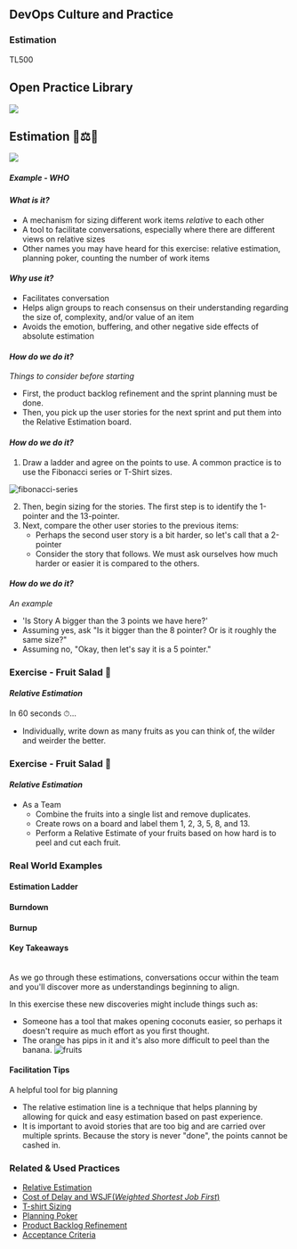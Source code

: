 <!-- .slide: data-background-image="images/Stakater_NewBrand_Background.png" -->
## DevOps Culture and Practice <!-- {.element: class="course-title"} -->
### Estimation <!-- {.element: class="title-color"} -->
TL500 <!-- {.element: class="title-color"} -->



<!-- .slide: data-background-size="stretch" data-background-image="images/opl-logo.png", class="white-style" -->
<div class="r-stack">
<div class="fragment fade-out " data-fragment-index="0" >
  <h2>Open Practice Library</h2>
  <img src="images/opl-complete.png">
</div>
<div class="fragment fade-in-then-out" data-fragment-index="0" >
  <h2>Estimation 🍇⚖️🍍</h2>
  <a target="_blank" href="https://openpracticelibrary.com/practice/pair-programming/">
  <img src="images/opl-foundation.png">
  </a>
</div>
</div>



##### Example - WHO <!-- .element: class="title-bottom-left" -->
<!-- .slide: data-background-size="contain" data-background-image="images/estimation/example-who.png", class="white-style" -->



#### _What is it?_

* A mechanism for sizing different work items *relative* to each other
* A tool to facilitate conversations, especially where there are different views on relative sizes
* Other names you may have heard for this exercise: relative estimation, planning poker, counting the number of work items



#### _Why use it?_

* Facilitates conversation
* Helps align groups to reach consensus on their understanding regarding the size of, complexity, and/or value of an item
* Avoids the emotion, buffering, and other negative side effects of absolute estimation



#### _How do we do it?_
_Things to consider before starting_ <!--{.element: style="font-size: smaller; font-weight: 100;"} -->
* First, the product backlog refinement and the sprint planning must be done.
* Then, you pick up the user stories for the next sprint and put them into the Relative Estimation board.



#### _How do we do it?_
1. Draw a ladder and agree on the points to use. A common practice is to use the Fibonacci series or T-Shirt sizes.

![fibonacci-series](images/estimation/fibonacci-series.png)<!-- {.element: class="" style="border:none; box-shadow:none; max-width:40%;" } -->

2. Then, begin sizing for the stories. The first step is to identify the 1-pointer and the 13-pointer.
3. Next, compare the other user stories to the previous items:
    - Perhaps the second user story is a bit harder, so let's call that a 2-pointer
    - Consider the story that follows. We must ask ourselves how much harder or easier it is compared to the others.



#### _How do we do it?_
_An example_ <!--{.element: style="font-size: smaller; font-weight: 100;"} -->
* 'Is Story A bigger than the 3 points we have here?'
* Assuming yes, ask "Is it bigger than the 8 pointer? Or is it roughly the same size?"
* Assuming no, "Okay, then let's say it is a 5 pointer."



### Exercise - Fruit Salad 🥗
#### _Relative Estimation_
In 60 seconds ⏱...

* Individually, write down as many fruits as you can think of, the wilder and weirder the better.



### Exercise - Fruit Salad 🥗
#### _Relative Estimation_
* As a Team
  * Combine the fruits into a single list and remove duplicates.
  * Create rows on a board and label them 1, 2, 3, 5, 8, and 13.
  * Perform a Relative Estimate of your fruits based on how hard is to peel and cut each fruit.




### Real World Examples



#### Estimation Ladder <!-- .element: class="title-bottom-left" -->
<!-- .slide: data-background-size="contain" data-background-image="images/estimation/example-who.png", class="white-style" -->



#### Burndown <!-- .element: class="title-bottom-left" -->
<!-- .slide: data-background-size="contain" data-background-image="images/estimation/burndown.png", class="white-style" -->



#### Burnup <!-- .element: class="title-bottom-left" -->
<!-- .slide: data-background-size="contain" data-background-image="images/estimation/burnup.png", class="white-style" -->



#### Key Takeaways
</br>
As we go through these estimations, conversations occur within the team and you'll discover more as understandings beginning to align.

In this exercise these new discoveries might include things such as:
  - Someone has a tool that makes opening coconuts easier, so perhaps it doesn't require as much effort as you first thought.
  - The orange has pips in it and it's also more difficult to peel than the banana.
![fruits](images/estimation/fruits.png)<!-- {.element: class="" style="border:none; box-shadow:none; max-width:100%;" } -->



#### Facilitation Tips
A helpful tool for big planning
* The relative estimation line is a technique that helps planning by allowing for quick and easy estimation based on past experience.
* It is important to avoid stories that are too big and are carried over multiple sprints. Because the story is never "done", the points cannot be cashed in.



<!-- .slide: data-background-image="images/book-background.jpeg", class="black-style"  data-background-opacity="0.3" -->
### Related & Used Practices
- [Relative Estimation](https://openpracticelibrary.com/practice/relative-estimation/)
- [Cost of Delay and WSJF(_Weighted Shortest Job First_)](https://openpracticelibrary.com/practice/weighted-shortest-job-first/)
- [T-shirt Sizing](https://openpracticelibrary.com/)
- [Planning Poker](https://openpracticelibrary.com//)
- [Product Backlog Refinement ](https://openpracticelibrary.com/practice/backlog-refinement/)
- [Acceptance Criteria ](https://openpracticelibrary.com/)
